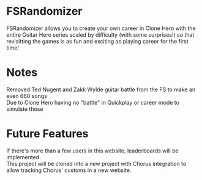 # FSRandomizer
FSRandomizer allows you to create your own career in Clone Hero with the entire Guitar Hero series scaled by difficulty (with some surprises!) so that revisitting the games is as fun and exciting as playing career for the first time!

# Notes
Removed Ted Nugent and Zakk Wylde guitar battle from the FS to make an even 660 songs\
Due to Clone Hero having no "battle" in Quickplay or career mode to simulate those

# Future Features
If there's more than a few users in this website, leaderboards will be implemented.  
This project will be cloned into a new project with Chorus integration to allow tracking Chorus' customs in a new website.

